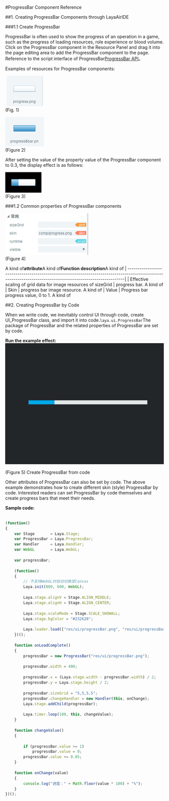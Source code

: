 #ProgressBar Component Reference



##1. Creating ProgressBar Components through LayaAirIDE

###1.1 Create ProgressBar

ProgressBar is often used to show the progress of an operation in a game, such as the progress of loading resources, role experience or blood volume.
Click on the ProgressBar component in the Resource Panel and drag it into the page editing area to add the ProgressBar component to the page.
Reference to the script interface of ProgressBar[ProgressBar API](http://layaair.ldc.layabox.com/api/index.html?category=Core&class=laya.ui.ProgressBar)。

Examples of resources for ProgressBar components:



​        ![图片0.png](img/1.png)<br/>
(Fig. 1)

​![图片0.png](img/2.png)<br/>
(Figure 2)

After setting the value of the property value of the ProgressBar component to 0.3, the display effect is as follows:

​![图片0.png](img/3.png)<br/>
(Figure 3)



  



###1.2 Common properties of ProgressBar components

​![图片0.png](img/4.png)<br/>
(Figure 4)

A kind of**attribute**A kind of**Function description**A kind of
| ----------------------------------------------------------------------------------------------------------------------------------------------------------|
| Effective scaling of grid data for image resources of sizeGrid | progress bar. A kind of
| Skin | progress bar image resource. A kind of
| Value | Progress bar progress value, 0 to 1. A kind of



 



##2. Creating ProgressBar by Code

When we write code, we inevitably control UI through code, create UI_ProgressBar class, and import it into code.`laya.ui.ProgressBar`The package of ProgressBar and the related properties of ProgressBar are set by code.

**Run the example effect:**
​![5](gif/1.gif)<br/>

(Figure 5) Create ProgressBar from code

Other attributes of ProgressBar can also be set by code. The above example demonstrates how to create different skin (style) ProgressBar by code. Interested readers can set ProgressBar by code themselves and create progress bars that meet their needs.

**Sample code:**


```javascript

(function()
{
	var Stage       = Laya.Stage;
	var ProgressBar = Laya.ProgressBar;
	var Handler     = Laya.Handler;
	var WebGL       = Laya.WebGL;

	var progressBar;

	(function()
	{
		// 不支持WebGL时自动切换至Canvas
		Laya.init(800, 600, WebGL);

		Laya.stage.alignV = Stage.ALIGN_MIDDLE;
		Laya.stage.alignH = Stage.ALIGN_CENTER;

		Laya.stage.scaleMode = Stage.SCALE_SHOWALL;
		Laya.stage.bgColor = "#232628";

		Laya.loader.load(["res/ui/progressBar.png", "res/ui/progressBar$bar.png"], Handler.create(this, onLoadComplete));
	})();

	function onLoadComplete()
	{
		progressBar = new ProgressBar("res/ui/progressBar.png");

		progressBar.width = 400;

		progressBar.x = (Laya.stage.width - progressBar.width) / 2;
		progressBar.y = Laya.stage.height / 2;

		progressBar.sizeGrid = "5,5,5,5";
		progressBar.changeHandler = new Handler(this, onChange);
		Laya.stage.addChild(progressBar);

		Laya.timer.loop(100, this, changeValue);
	}

	function changeValue()
	{

		if (progressBar.value >= 1)
			progressBar.value = 0;
		progressBar.value += 0.05;
	}

	function onChange(value)
	{
		console.log("进度：" + Math.floor(value * 100) + "%");
	}
})();
```


